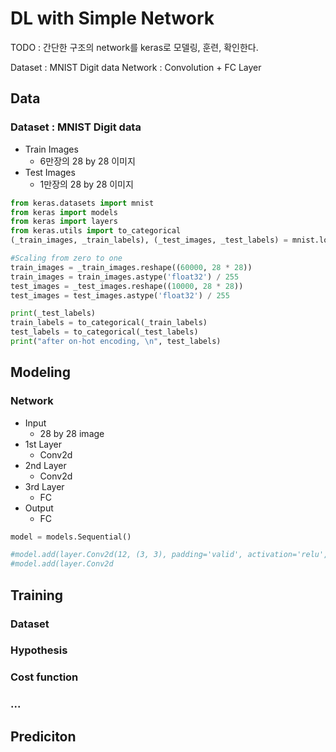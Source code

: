 # DL with Simple Network
TODO : 간단한 구조의 network를 keras로 모델링, 훈련, 확인한다.

Dataset : MNIST Digit data
Network : Convolution + FC Layer 
## Data
### Dataset : MNIST Digit data
- Train Images
  - 6만장의 28 by 28 이미지
- Test Images
  - 1만장의 28 by 28 이미지

```python
from keras.datasets import mnist
from keras import models
from keras import layers
from keras.utils import to_categorical
(_train_images, _train_labels), (_test_images, _test_labels) = mnist.load_data()

#Scaling from zero to one
train_images = _train_images.reshape((60000, 28 * 28))
train_images = train_images.astype('float32') / 255
test_images = _test_images.reshape((10000, 28 * 28))
test_images = test_images.astype('float32') / 255
```

```python
print(_test_labels)
train_labels = to_categorical(_train_labels)
test_labels = to_categorical(_test_labels)
print("after on-hot encoding, \n", test_labels)
```

## Modeling
### Network
- Input
  - 28 by 28 image
- 1st Layer
  - Conv2d
- 2nd Layer
  - Conv2d
- 3rd Layer
  - FC
- Output
  - FC
  
```python
model = models.Sequential()

#model.add(layer.Conv2d(12, (3, 3), padding='valid', activation='relu', input_shape=(28, 28, 1))
#model.add(layer.Conv2d
```

## Training
### Dataset
### Hypothesis
### Cost function
### ...


## Prediciton
